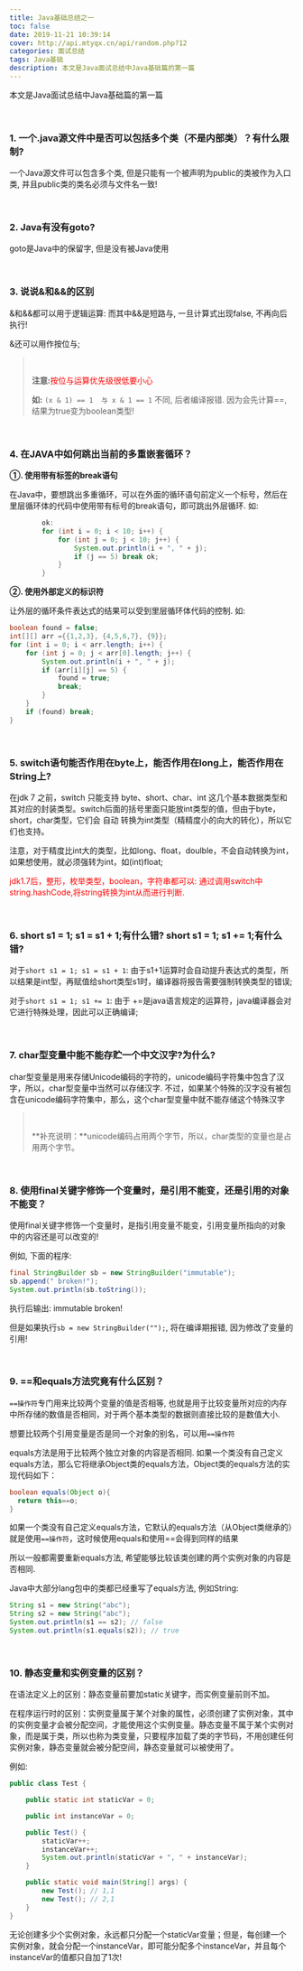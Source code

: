 ```yaml
---
title: Java基础总结之一
toc: false
date: 2019-11-21 10:39:14
cover: http://api.mtyqx.cn/api/random.php?12
categories: 面试总结
tags: Java基础
description: 本文是Java面试总结中Java基础篇的第一篇
---
```


本文是Java面试总结中Java基础篇的第一篇

<br/>

<!--more-->

### 1. 一个.java源文件中是否可以包括多个类（不是内部类）？有什么限制?

一个Java源文件可以包含多个类, 但是只能有一个被声明为public的类被作为入口类, 并且public类的类名必须与文件名一致!

<br/>

### 2. Java有没有goto?

goto是Java中的保留字, 但是没有被Java使用

<br/>

### 3. 说说&和&&的区别

&和&&都可以用于逻辑运算: 而其中&&是短路与, 一旦计算式出现false, 不再向后执行!

&还可以用作按位与;

>   <br/>
>
>   **注意:**<font color="#ff0000">按位与运算优先级很低要小心</font>
>
>   **如:** `(x & 1) == 1  与 x & 1 == 1` 不同, 后者编译报错. 因为会先计算==, 结果为true变为boolean类型!

<br/>

### 4. 在JAVA中如何跳出当前的多重嵌套循环？

**①. 使用带有标签的break语句**

在Java中，要想跳出多重循环，可以在外面的循环语句前定义一个标号，然后在里层循环体的代码中使用带有标号的break语句，即可跳出外层循环. 如:

```java
        ok:
        for (int i = 0; i < 10; i++) {
            for (int j = 0; j < 10; j++) {
                System.out.println(i + ", " + j);
                if (j == 5) break ok;
            }
        }
```

**②. 使用外部定义的标识符**

让外层的循环条件表达式的结果可以受到里层循环体代码的控制. 如:

```java
boolean found = false;
int[][] arr ={{1,2,3}, {4,5,6,7}, {9}};
for (int i = 0; i < arr.length; i++) {
    for (int j = 0; j < arr[0].length; j++) {
        System.out.println(i + ", " + j);
        if (arr[i][j] == 5) {
            found = true;
            break;
        }
    }
    if (found) break;
}
```

<br/>

### 5. switch语句能否作用在byte上，能否作用在long上，能否作用在String上?

在jdk 7 之前，switch 只能支持 byte、short、char、int  这几个基本数据类型和其对应的封装类型。switch后面的括号里面只能放int类型的值，但由于byte，short，char类型，它们会 自动 转换为int类型（精精度小的向大的转化），所以它们也支持。

注意，对于精度比int大的类型，比如long、float，doulble，不会自动转换为int，如果想使用，就必须强转为int，如(int)float;

<font color="#f00">jdk1.7后，整形，枚举类型，boolean，字符串都可以: 通过调用switch中string.hashCode,将string转换为int从而进行判断.</font>

<br/>

### 6. short s1 = 1; s1 = s1 + 1;有什么错? short s1 = 1; s1 += 1;有什么错?

对于`short s1 = 1; s1 = s1 + 1`: 由于s1+1运算时会自动提升表达式的类型，所以结果是int型，再赋值给short类型s1时，编译器将报告需要强制转换类型的错误;

对于`short s1 = 1; s1 += 1`: 由于 +=是java语言规定的运算符，java编译器会对它进行特殊处理，因此可以正确编译;

<br/>

### 7. char型变量中能不能存贮一个中文汉字?为什么?

char型变量是用来存储Unicode编码的字符的，unicode编码字符集中包含了汉字，所以，char型变量中当然可以存储汉字. 不过，如果某个特殊的汉字没有被包含在unicode编码字符集中，那么，这个char型变量中就不能存储这个特殊汉字

>   <br/>
>
>   **补充说明：**unicode编码占用两个字节，所以，char类型的变量也是占用两个字节。

<br/>

### 8. 使用final关键字修饰一个变量时，是引用不能变，还是引用的对象不能变？

使用final关键字修饰一个变量时，是指引用变量不能变，引用变量所指向的对象中的内容还是可以改变的!

例如, 下面的程序: 

```java
final StringBuilder sb = new StringBuilder("immutable");
sb.append(" broken!");
System.out.println(sb.toString());
```

执行后输出: immutable broken!

但是如果执行`sb = new StringBuilder("");`, 将在编译期报错, 因为修改了变量的引用!

<br/>

### 9. ==和equals方法究竟有什么区别？

`==操作符`专门用来比较两个变量的值是否相等, 也就是用于比较变量所对应的内存中所存储的数值是否相同，对于两个基本类型的数据则直接比较的是数值大小. 

想要比较两个引用变量是否是同一个对象的别名，可以用`==操作符`

equals方法是用于比较两个独立对象的内容是否相同. 如果一个类没有自己定义equals方法，那么它将继承Object类的equals方法，Object类的equals方法的实现代码如下：

```java
boolean equals(Object o){
  return this==o;
}
```

如果一个类没有自己定义equals方法，它默认的equals方法（从Object类继承的）就是使用`==操作符`，这时候使用equals和使用==会得到同样的结果

所以一般都需要重新equals方法, 希望能够比较该类创建的两个实例对象的内容是否相同.

Java中大部分lang包中的类都已经重写了equals方法, 例如String:

```java
String s1 = new String("abc");
String s2 = new String("abc");
System.out.println(s1 == s2); // false
System.out.println(s1.equals(s2)); // true
```

<br/>

### 10. 静态变量和实例变量的区别？

在语法定义上的区别：静态变量前要加static关键字，而实例变量前则不加。

在程序运行时的区别：实例变量属于某个对象的属性，必须创建了实例对象，其中的实例变量才会被分配空间，才能使用这个实例变量。静态变量不属于某个实例对象，而是属于类，所以也称为类变量，只要程序加载了类的字节码，不用创建任何实例对象，静态变量就会被分配空间，静态变量就可以被使用了。

例如:

```java
public class Test {

    public static int staticVar = 0;

    public int instanceVar = 0;

    public Test() {
        staticVar++;
        instanceVar++;
        System.out.println(staticVar + ", " + instanceVar);
    }

    public static void main(String[] args) {
        new Test(); // 1,1
        new Test(); // 2,1
    }
}

```

无论创建多少个实例对象，永远都只分配一个staticVar变量；但是，每创建一个实例对象，就会分配一个instanceVar，即可能分配多个instanceVar，并且每个instanceVar的值都只自加了1次!



<br/>